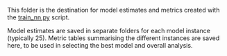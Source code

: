 This folder is the destination for model estimates and metrics created with the [train_nn.py](../train_nn.py) script.

Model estimates are saved in separate folders for each model instance (typically 25).
Metric tables summarising the different instances are saved here, to be used in selecting the best model and overall analysis.
